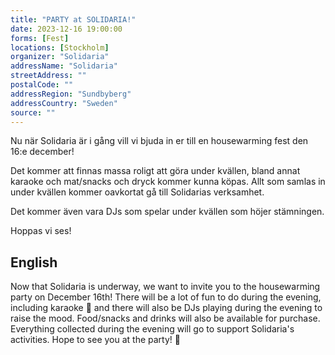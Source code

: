 ```yaml
---
title: "PARTY at SOLIDARIA!"
date: 2023-12-16 19:00:00
forms: [Fest]
locations: [Stockholm]
organizer: "Solidaria"
addressName: "Solidaria"
streetAddress: ""
postalCode: ""
addressRegion: "Sundbyberg"
addressCountry: "Sweden"
source: ""
---
```


Nu när Solidaria är i gång vill vi bjuda in er till en housewarming fest den 16:e december! 

Det kommer att finnas massa roligt att göra under kvällen, bland annat karaoke och mat/snacks och dryck kommer kunna köpas. Allt som samlas in under kvällen kommer oavkortat gå till Solidarias verksamhet.

Det kommer även vara DJs som spelar under kvällen som höjer stämningen. 

Hoppas vi ses! 

## English

Now that Solidaria is underway, we want to invite you to the housewarming party on December 16th! There will be a lot of fun to do during the evening, including karaoke 🎤 and there will also be DJs playing during the evening to raise the mood. Food/snacks and drinks will also be available for purchase. Everything collected during the evening will go to support Solidaria's activities. Hope to see you at the party! 💫